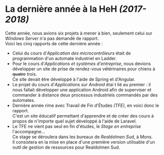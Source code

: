 # La dernière année à la HeH _(2017-2018)_

Cette année, nous avions six projets à mener à bien, seulement celui sur _Windows Server_ n'a pas demandé de rapport.  
Voici les cinq rapports de cette dernière année :

- Celui du cours d'_Application des microcontrôleurs_ était de programmation d'un automate industriel en Ladder.
- Pour le cours d'_Applications et systèmes d'entreprise_, nous devions développer un site de prise de rendez-vous vétérinaires pour chiens à ~~quatre~~ trois.  
Ce site devait être développé à l'aide de Spring et d'Angular.
- Le projet du cours d'_Applications sur Android_ étai t lié au premier : il nous fallait développer une application Android afin de superviser et commander à distance deux processus industriels commandés par des automates.  
- Dernière année rime avec Travail de Fin d'Études _(TFE)_, en voici donc le rapport.  
C'est un site éducatif permettant d'apprendre et de créer des cours à propos de n'importe quel sujet développé à l'aide de Laravel.
- Le TFE ne vient pas seul en fin d'études, le _Stage en entreprise_ l'accompagne…  
Ce stage se déroulera dans les bureaux de _Realdolmen Sud_, à Mons.  
Il consistera en la mise en place d'une première version utilisable d'un outil de gestion de ressources pour Realdolmen Sud. 
